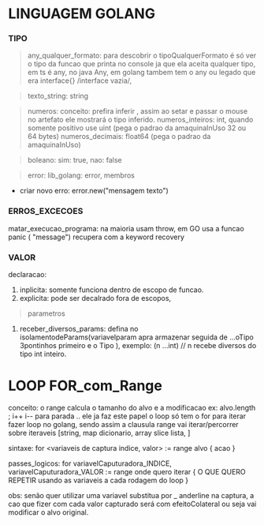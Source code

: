 # LINGUAGEM GOLANG

### TIPO
> any_qualquer_formato:
para descobrir o tipoQualquerFormato é só ver o tipo da funcao que printa no console ja que ela aceita qualquer tipo, em ts é any, no java Any, em golang tambem tem o any ou legado que era interface{}  /interface vazia/,

> texto_string:
string

> numeros:
conceito: prefira inferir , assim ao setar e passar o mouse no artefato ele mostrará o tipo inferido.
numeros_inteiros: int, quando somente positivo use uint (pega o padrao da amaquinaInUso 32 ou 64 bytes)
numeros_decimais: float64 (pega o padrao da amaquinaInUso)

> boleano:
sim: true, nao: false

> error:
lib_golang: error, membros
  - criar novo erro: error.new("mensagem texto")

### ERROS_EXCECOES
matar_execucao_programa: na maioria usam throw, em GO usa a funcao panic ( "message") recupera com a keyword recovery

### VALOR
declaracao:
 1. inplicita: somente funciona dentro de escopo de funcao.
 2. explicita: pode ser decalrado fora de escopos,

> parametros
1. receber_diversos_params: defina no isolamentodeParams(variavelparam apra armazenar seguida de ...oTipo 3pontinhos primeiro e o Tipo ), exemplo: (n ...int) // n recebe diversos do tipo int inteiro.


# LOOP FOR_com_Range
  conceito: o range calcula o tamanho do alvo e a modificacao ex: alvo.length ; i++ i-- para parada .. ele ja faz este papel o loop  só tem o for para iterar fazer loop no golang, sendo assim a clausula range vai iterar/percorrer sobre iteraveis [string, map dicionario, array slice lista, ]

  sintaxe: for <variaveis de captura indice, valor> := range alvo { acao }

  passes_logicos: for variavelCaputuradora_INDICE, variavelCaputuradora_VALOR := range onde quero iterar { O QUE QUERO REPETIR usando as variaveis a cada rodagem do loop }

  obs: senão quer utilizar uma variavel substitua por _ anderline na captura, a cao que fizer com cada valor capturado será com efeitoColateral ou seja vai modificar o alvo original.


